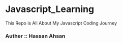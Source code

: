 # Javascript_Learning
This Repo is All About My Javascript Coding Journey <br> <h3>Auther :: Hassan Ahsan </h3>
